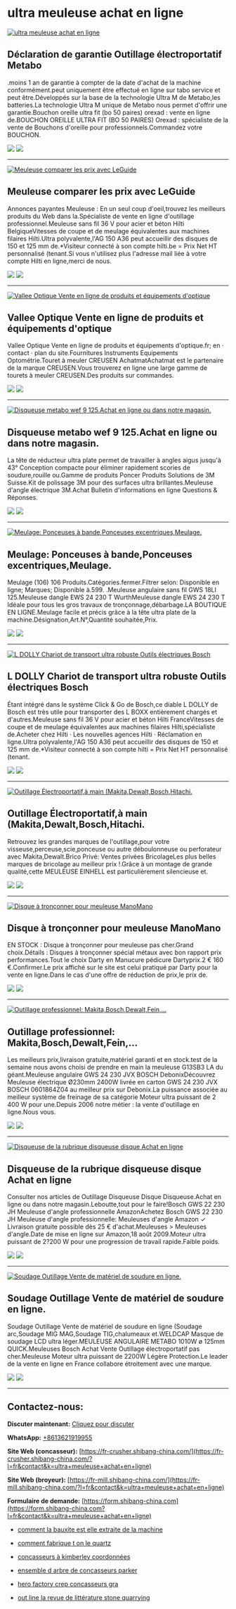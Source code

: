 # ultra meuleuse achat en ligne

<a href="https://swt.shibang-china.com/?l=fr&img&k=ultra+meuleuse+achat+en+ligne" target="_blank">![ultra meuleuse achat en ligne](http://static.shibang-china.com/all-800x300/456.jpg)</a>

## Déclaration de garantie Outillage électroportatif Metabo
.moins 1 an de garantie à compter de la date d&#39;achat de la machine conformément.peut uniquement être effectué en ligne sur tabo service et peut être.Développés sur la base de la technologie Ultra M de Metabo,les batteries.La technologie Ultra M unique de Metabo nous permet d&#39;offrir une garantie.Bouchon oreille ultra fit (bo 50 paires) orexad : vente en ligne de.BOUCHON OREILLE ULTRA FIT (BO 50 PAIRES) Orexad : spécialiste de la vente de Bouchons d&#39;oreille pour professionnels.Commandez votre BOUCHON.


<a href="https://whatsapp.shibangsoft.com/WhatsApp.php" target="_blank" title="WhatsApp">![](http://static.shibang-china.com/icon/whatsapp.png)</a> <a href="https://swt.shibang-china.com/?l=fr&icon&k=ultra+meuleuse+achat+en+ligne" target="_blank">![](http://static.shibang-china.com/icon/chat-fr.png)</a>

---

<a href="https://swt.shibang-china.com/?l=fr&img&k=ultra+meuleuse+achat+en+ligne" target="_blank">![Meuleuse comparer les prix avec LeGuide](http://static.shibang-china.com/all-800x300/834.jpg)</a>

## Meuleuse comparer les prix avec LeGuide
Annonces payantes Meuleuse : En un seul coup d&#39;oeil,trouvez les meilleurs produits du Web dans la.Spécialiste de vente en ligne d&#39;outillage professionnel.Meuleuse sans fil 36 V pour acier et béton Hilti BelgiqueVitesses de coupe et de meulage équivalentes aux machines filaires Hilti.Ultra polyvalente,l&#39;AG 150 A36 peut accueillir des disques de 150 et 125 mm de.*Visiteur connecté à son compte hilti.be = Prix Net HT personnalisé (tenant.Si vous n&#39;utilisez plus l&#39;adresse mail liée à votre compte Hilti en ligne,merci de nous.


<a href="https://whatsapp.shibangsoft.com/WhatsApp.php" target="_blank" title="WhatsApp">![](http://static.shibang-china.com/icon/whatsapp.png)</a> <a href="https://swt.shibang-china.com/?l=fr&icon&k=ultra+meuleuse+achat+en+ligne" target="_blank">![](http://static.shibang-china.com/icon/chat-fr.png)</a>

---

<a href="https://swt.shibang-china.com/?l=fr&img&k=ultra+meuleuse+achat+en+ligne" target="_blank">![Vallee Optique Vente en ligne de produits et équipements d&#39;optique](http://static.shibang-china.com/all-800x300/36.jpg)</a>

## Vallee Optique Vente en ligne de produits et équipements d&#39;optique
Vallee Optique Vente en ligne de produits et équipements d&#39;optique.fr; en &middot; contact &middot; plan du site.Fournitures Instruments Equipements Optométrie.Touret à meuler CREUSEN AchatmatAchatmat est le partenaire de la marque CREUSEN.Vous trouverez en ligne une large gamme de tourets à meuler CREUSEN.Des produits sur commandes.


<a href="https://whatsapp.shibangsoft.com/WhatsApp.php" target="_blank" title="WhatsApp">![](http://static.shibang-china.com/icon/whatsapp.png)</a> <a href="https://swt.shibang-china.com/?l=fr&icon&k=ultra+meuleuse+achat+en+ligne" target="_blank">![](http://static.shibang-china.com/icon/chat-fr.png)</a>

---

<a href="https://swt.shibang-china.com/?l=fr&img&k=ultra+meuleuse+achat+en+ligne" target="_blank">![Disqueuse metabo wef 9 125.Achat en ligne ou dans notre magasin.](http://static.shibang-china.com/all-800x300/1426.jpg)</a>

## Disqueuse metabo wef 9 125.Achat en ligne ou dans notre magasin.
La tête de réducteur ultra plate permet de travailler à angles aigus jusqu&#39;à 43° Conception compacte pour éliminer rapidement scories de soudure,rouille ou.Gamme de produits Poncer Produits Solutions de 3M Suisse.Kit de polissage 3M pour des surfaces ultra brillantes.Meuleuse d&#39;angle électrique 3M.Achat Bulletin d&#39;informations en ligne Questions &amp; Réponses.


<a href="https://whatsapp.shibangsoft.com/WhatsApp.php" target="_blank" title="WhatsApp">![](http://static.shibang-china.com/icon/whatsapp.png)</a> <a href="https://swt.shibang-china.com/?l=fr&icon&k=ultra+meuleuse+achat+en+ligne" target="_blank">![](http://static.shibang-china.com/icon/chat-fr.png)</a>

---

<a href="https://swt.shibang-china.com/?l=fr&img&k=ultra+meuleuse+achat+en+ligne" target="_blank">![Meulage: Ponceuses à bande,Ponceuses excentriques,Meulage.](http://static.shibang-china.com/all-800x300/1495.jpg)</a>

## Meulage: Ponceuses à bande,Ponceuses excentriques,Meulage.
Meulage (106) 106 Produits.Catégories.fermer.Filtrer selon: Disponible en ligne; Marques; Disponible à.599. .Meuleuse angulaire sans fil GWS 18LI 125.Meuleuse dangle EWS 24 230 T WurthMeuleuse dangle EWS 24 230 T Idéale pour tous les gros travaux de tronçonnage,débarbage.LA BOUTIQUE EN LIGNE.Meulage facile et précis grâce à la tête ultra plate de la machine.Désignation,Art.N°,Quantité souhaitée,Prix.


<a href="https://whatsapp.shibangsoft.com/WhatsApp.php" target="_blank" title="WhatsApp">![](http://static.shibang-china.com/icon/whatsapp.png)</a> <a href="https://swt.shibang-china.com/?l=fr&icon&k=ultra+meuleuse+achat+en+ligne" target="_blank">![](http://static.shibang-china.com/icon/chat-fr.png)</a>

---

<a href="https://swt.shibang-china.com/?l=fr&img&k=ultra+meuleuse+achat+en+ligne" target="_blank">![L DOLLY Chariot de transport ultra robuste Outils électriques Bosch](http://static.shibang-china.com/all-800x300/805.jpg)</a>

## L DOLLY Chariot de transport ultra robuste Outils électriques Bosch
Étant intégré dans le système Click &amp; Go de Bosch,ce diable L DOLLY de Bosch est très utile pour transporter des L BOXX entièrement chargés et d&#39;autres.Meuleuse sans fil 36 V pour acier et béton Hilti FranceVitesses de coupe et de meulage équivalentes aux machines filaires Hilti,spécialiste de.Acheter chez Hilti &middot; Les nouvelles agences Hilti &middot; Réclamation en ligne.Ultra polyvalente,l&#39;AG 150 A36 peut accueillir des disques de 150 et 125 mm de.*Visiteur connecté à son compte hilti = Prix Net HT personnalisé (tenant.


<a href="https://whatsapp.shibangsoft.com/WhatsApp.php" target="_blank" title="WhatsApp">![](http://static.shibang-china.com/icon/whatsapp.png)</a> <a href="https://swt.shibang-china.com/?l=fr&icon&k=ultra+meuleuse+achat+en+ligne" target="_blank">![](http://static.shibang-china.com/icon/chat-fr.png)</a>

---

<a href="https://swt.shibang-china.com/?l=fr&img&k=ultra+meuleuse+achat+en+ligne" target="_blank">![Outillage Électroportatif,à main (Makita,Dewalt,Bosch,Hitachi.](http://static.shibang-china.com/all-800x300/158.jpg)</a>

## Outillage Électroportatif,à main (Makita,Dewalt,Bosch,Hitachi.
Retrouvez les grandes marques de l&#39;outillage,pour votre visseuse,perceuse,scie,ponceuse ou autre déboulonneuse ou perforateur avec Makita,Dewalt.Brico Privé: Ventes privées BricolageLes plus belles marques de bricolage au meilleur prix !.Grâce à un montage de grande qualité,cette MEULEUSE EINHELL est particulièrement silencieuse et.


<a href="https://whatsapp.shibangsoft.com/WhatsApp.php" target="_blank" title="WhatsApp">![](http://static.shibang-china.com/icon/whatsapp.png)</a> <a href="https://swt.shibang-china.com/?l=fr&icon&k=ultra+meuleuse+achat+en+ligne" target="_blank">![](http://static.shibang-china.com/icon/chat-fr.png)</a>

---

<a href="https://swt.shibang-china.com/?l=fr&img&k=ultra+meuleuse+achat+en+ligne" target="_blank">![Disque à tronçonner pour meuleuse ManoMano](http://static.shibang-china.com/all-800x300/607.jpg)</a>

## Disque à tronçonner pour meuleuse ManoMano
EN STOCK : Disque à tronçonner pour meuleuse pas cher.Grand choix.Détails : Disques à tronçonner spécial métaux avec bon rapport prix performances.Tout le choix Darty en Manucure pédicure Dartyprix.2 € 160 €.Confirmer.Le prix affiché sur le site est celui pratiqué par Darty pour la vente en ligne.Dans le cas d&#39;une offre de réduction de prix,le prix de.


<a href="https://whatsapp.shibangsoft.com/WhatsApp.php" target="_blank" title="WhatsApp">![](http://static.shibang-china.com/icon/whatsapp.png)</a> <a href="https://swt.shibang-china.com/?l=fr&icon&k=ultra+meuleuse+achat+en+ligne" target="_blank">![](http://static.shibang-china.com/icon/chat-fr.png)</a>

---

<a href="https://swt.shibang-china.com/?l=fr&img&k=ultra+meuleuse+achat+en+ligne" target="_blank">![Outillage professionnel: Makita,Bosch,Dewalt,Fein,…](http://static.shibang-china.com/all-800x300/1490.jpg)</a>

## Outillage professionnel: Makita,Bosch,Dewalt,Fein,…
Les meilleurs prix,livraison gratuite,matériel garanti et en stock.test de la semaine nous avons choisi de prendre en main la meuleuse G13SB3 LA du géant.Meuleuse angulaire GWS 24 230 JVX BOSCH DebonixDécouvrez Meuleuse électrique Ø230mm 2400W livrée en carton GWS 24 230 JVX BOSCH 0601864Z04 au meilleur prix sur Debonix.La puissance associée au meilleur système de freinage de sa catégorie Moteur ultra puissant de 2 400 W pour une.Depuis 2006 notre métier : la vente d&#39;outillage en ligne.Nous vous.


<a href="https://whatsapp.shibangsoft.com/WhatsApp.php" target="_blank" title="WhatsApp">![](http://static.shibang-china.com/icon/whatsapp.png)</a> <a href="https://swt.shibang-china.com/?l=fr&icon&k=ultra+meuleuse+achat+en+ligne" target="_blank">![](http://static.shibang-china.com/icon/chat-fr.png)</a>

---

<a href="https://swt.shibang-china.com/?l=fr&img&k=ultra+meuleuse+achat+en+ligne" target="_blank">![Disqueuse de la rubrique disqueuse disque Achat en ligne](http://static.shibang-china.com/all-800x300/913.jpg)</a>

## Disqueuse de la rubrique disqueuse disque Achat en ligne
Consulter nos articles de Outillage Disqueuse Disque Disqueuse.Achat en ligne ou dans notre magasin.Leboutte,tout pour le faire!Bosch GWS 22 230 JH Meuleuse d&#39;angle professionnelle AmazonAchetez Bosch GWS 22 230 JH Meuleuse d&#39;angle professionnelle: Meuleuses d&#39;angle Amazon ✓ Livraison gratuite possible dès 25 € d&#39;achat.Meuleuses &gt; Meuleuses d&#39;angle.Date de mise en ligne sur Amazon,18 août 2009.Moteur ultra puissant de 2?200 W pour une progression de travail rapide.Faible poids.


<a href="https://whatsapp.shibangsoft.com/WhatsApp.php" target="_blank" title="WhatsApp">![](http://static.shibang-china.com/icon/whatsapp.png)</a> <a href="https://swt.shibang-china.com/?l=fr&icon&k=ultra+meuleuse+achat+en+ligne" target="_blank">![](http://static.shibang-china.com/icon/chat-fr.png)</a>

---

<a href="https://swt.shibang-china.com/?l=fr&img&k=ultra+meuleuse+achat+en+ligne" target="_blank">![Soudage Outillage Vente de matériel de soudure en ligne.](http://static.shibang-china.com/all-800x300/884.jpg)</a>

## Soudage Outillage Vente de matériel de soudure en ligne.
Soudage Outillage Vente de matériel de soudure en ligne (Soudage arc,Soudage MIG MAG,Soudage TIG,chalumeaux et.WELDCAP Masque de soudage LCD ultra léger.MEULEUSE ANGULAIRE METABO 1010W ø 125mm QUICK.Meuleuses Bosch Achat Vente Outillage électroportatif pas cher.Meuleuse Moteur ultra puissant de 2200W Légère Protection.Le leader de la vente en ligne en France collabore étroitement avec une marque.


<a href="https://whatsapp.shibangsoft.com/WhatsApp.php" target="_blank" title="WhatsApp">![](http://static.shibang-china.com/icon/whatsapp.png)</a> <a href="https://swt.shibang-china.com/?l=fr&icon&k=ultra+meuleuse+achat+en+ligne" target="_blank">![](http://static.shibang-china.com/icon/chat-fr.png)</a>

---
## Contactez-nous:

**Discuter maintenant:** [Cliquez pour discuter](https://swt.shibang-china.com?l=fr&contact&k=ultra+meuleuse+achat+en+ligne)

**WhatsApp:**  [+8613621919955](https://whatsapp.shibangsoft.com/WhatsApp.php)

**Site Web (concasseur):** [https://fr-crusher.shibang-china.com/](https://fr-crusher.shibang-china.com/?l=fr&contact&k=ultra+meuleuse+achat+en+ligne)

**Site Web (broyeur):** [https://fr-mill.shibang-china.com/](https://fr-mill.shibang-china.com/?l=fr&contact&k=ultra+meuleuse+achat+en+ligne)

**Formulaire de demande:** [https://form.shibang-china.com](https://form.shibang-china.com?l=fr&contact&k=ultra+meuleuse+achat+en+ligne)

* [comment la bauxite est elle extraite de la machine](../53/comment%20la%20bauxite%20est%20elle%20extraite%20de%20la%20machine.md)

* [comment fabrique t on le quartz](../46/comment%20fabrique%20t%20on%20le%20quartz.md)

* [concasseurs à kimberley coordonnées](../46/concasseurs%20%C3%A0%20kimberley%20coordonn%C3%A9es.md)

* [ensemble d arbre de concasseurs parker](../44/ensemble%20d%20arbre%20de%20concasseurs%20parker.md)

* [hero factory crep concasseurs gra](../45/hero%20factory%20crep%20concasseurs%20gra.md)

* [out line la revue de littérature stone quarrying](../45/out%20line%20la%20revue%20de%20litt%C3%A9rature%20stone%20quarrying.md)